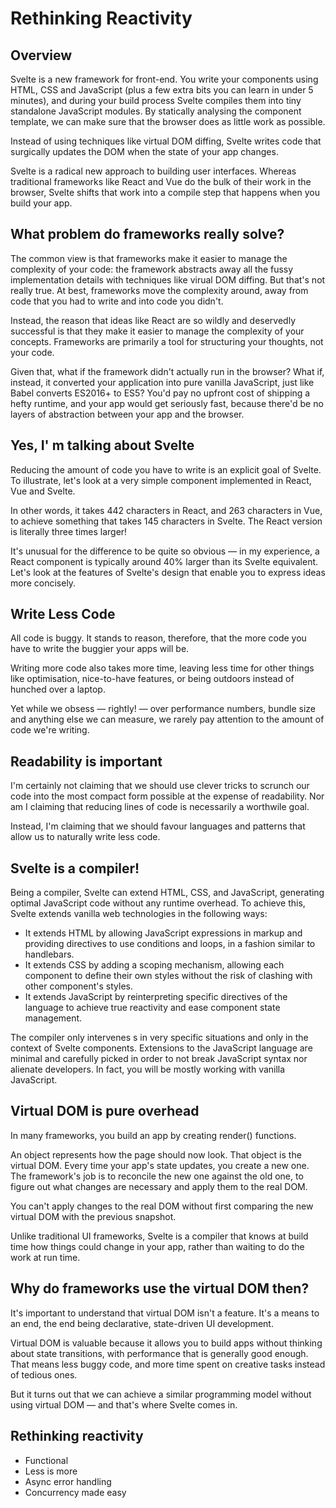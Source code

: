 # Rethinking Reactivity

## Overview

Svelte is a new framework for front-end. You write your components using HTML, CSS and JavaScript (plus a few extra bits you can learn in under 5 minutes), and during your build process Svelte compiles them into tiny standalone JavaScript modules. By statically analysing the component template, we can make sure that the browser does as little work as possible. 

Instead of using techniques like virtual DOM diffing, Svelte writes code that surgically updates the DOM when the state of your app changes.

Svelte is a radical new approach to building user interfaces. Whereas traditional frameworks like React and Vue do the bulk of their work in the browser, Svelte shifts that work into a compile step that happens when you build your app.



## What problem do frameworks really solve?

The common view is that frameworks make it easier to manage the complexity of your code: the framework abstracts away all the fussy implementation details with techniques like virual DOM diffing. But that's not really true. At best, frameworks move the complexity around, away from code that you had to write and into code you didn't.



Instead, the reason that ideas like React are so wildly and deservedly successful is that they make it easier to manage the complexity of your concepts. Frameworks are primarily a tool for structuring your thoughts, not your code. 



Given that, what if the framework didn't actually run in the browser? What if, instead, it converted your application into pure vanilla JavaScript, just like Babel converts ES2016+ to ES5? You'd pay no upfront cost of shipping a hefty runtime, and your app would get seriously fast, because there'd be no layers of abstraction between your app and the browser.



## Yes, I' m talking about Svelte

Reducing the amount of code you have to write is an explicit goal of Svelte. To illustrate, let's look at a very  simple component implemented in React, Vue and Svelte.

In other words, it takes 442 characters in React, and 263 characters in Vue, to achieve something that takes 145 characters in Svelte. The React version is literally three times larger!

It's unusual for the difference to be quite so obvious — in my experience, a React component is typically around 40% larger than its Svelte equivalent. Let's look at the features of Svelte's design that enable you to express ideas more concisely.



## Write Less Code

All code is buggy. It stands to reason, therefore, that the more code you have to write the buggier your apps will be.

Writing more code also takes more time, leaving less time for other things like optimisation, nice-to-have features, or being outdoors instead of hunched over a laptop. 

Yet while we obsess — rightly! — over performance numbers, bundle size and anything else we can measure, we rarely pay attention to the amount of code we're writing.

## Readability is important

I'm certainly not claiming that we should use clever tricks to scrunch our code into the most compact form possible at the expense of readability. Nor am I claiming that reducing lines of code is necessarily a worthwile goal.

Instead, I'm claiming that we should favour languages and patterns that allow us to naturally write less code. 

## Svelte is a compiler!

Being a compiler, Svelte can extend HTML, CSS, and JavaScript, generating optimal JavaScript code without any runtime overhead. To achieve this, Svelte extends vanilla web technologies in the following ways:

- It extends HTML by allowing JavaScript expressions in markup and providing directives to use conditions and loops, in a fashion similar to handlebars. 
-  It extends CSS by adding a scoping mechanism, allowing each component to define their own styles without the risk of clashing with other component's styles.
- It extends JavaScript by reinterpreting specific directives of the language to achieve true reactivity and ease component state management.

The compiler only intervenes s in very specific  situations and only in the context of Svelte components. Extensions to the JavaScript language are minimal and carefully picked in order to not break JavaScript syntax nor alienate developers. In fact, you will be mostly working with vanilla JavaScript.



## Virtual DOM is pure overhead

In many frameworks, you build an app by creating render() functions.

An object represents how the page should now look. That object is the virtual DOM. Every time your app's state updates, you create a new one. The framework's job is to reconcile the new one against the old one, to figure  out what changes are necessary and apply them to the real DOM.

You can't apply changes to the real DOM without first comparing the new virtual DOM with the previous snapshot.

Unlike traditional UI frameworks, Svelte is a compiler that knows at build time how things could change in your app, rather than waiting to do the work at run time. 

## Why do frameworks use the virtual DOM then?

It's important to understand that virtual  DOM isn't a feature. It's a means to an end, the end being declarative, state-driven UI development.

Virtual DOM is valuable because it allows you to build apps without thinking about state transitions, with performance that is generally good enough. That means less buggy code, and more time spent on creative tasks instead of tedious ones.

But it turns out that we can achieve a similar programming model without using virtual DOM — and that's where Svelte comes in.

## Rethinking reactivity

- Functional
- Less is more
- Async error handling
- Concurrency made easy











